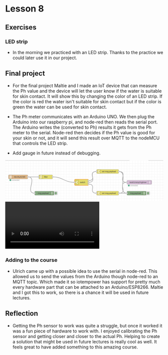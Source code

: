 # Lesson 8

## Exercises

### LED strip

* In the morning we practiced with an LED strip. Thanks to the practice we could later use it in our project.

## Final project

* For the final project Maltie and I made an IoT device that can measure the Ph value and the device will let the user know if the water is suitable for skin contact. It will show this by changing the color of an LED strip. If the color is red the water isn't suitable for skin contact but if the color is green the water can be used for skin contact.

* The Ph meter communicates with an Arduino UNO. We then plug the Arduino into our raspberry pi, and node-red then reads the serial port. The Arduino writes the (converted to Ph) results it gets from the Ph meter to the serial. Node-red then decides if the Ph value is good for your skin or not, and it will send this result over MQTT to the nodeMCU that controls the LED strip.

* Add gauge in future instead of debugging.

![node-red-final-project](https://github.com/Tom284/portfolio-minor-iot/blob/main/Lesson%208/node-red-final-project.PNG)
![demo](https://github.com/Tom284/portfolio-minor-iot/blob/main/Lesson%208/Final-project-video.mp4)

### Adding to the course

* Ulrich came up with a possible idea to use the serial in node-red. This allowed us to send the values from the Arduino though node-red to an MQTT topic. Which made it so iotempower has support for pretty much every hardware part that can be attached to an Arduino/ESP8266. 
Maltie and I got this to work, so there is a chance it will be used in future lectures.


## Reflection

* Getting the Ph sensor to work was quite a struggle, but once it worked it was a fun piece of hardware to work with. I enjoyed calibrating the Ph sensor and getting closer and closer to the actual Ph. Helping to create a solution that might be used in future lectures is really cool as well. It feels great to have added something to this amazing course. 
